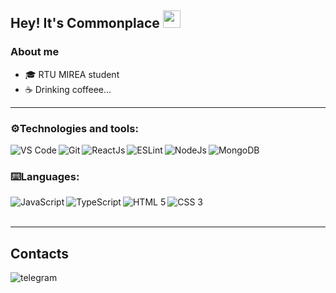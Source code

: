 ## Hey! It's Commonplace <img src = "https://raw.githubusercontent.com/MartinHeinz/MartinHeinz/master/wave.gif" width = "28" height = "28">

### About me
- 🎓 RTU MIREA student
- ☕ Drinking coffeee...

---
### ⚙️Technologies and tools:
<img align="left" alt="VS Code" src="https://img.icons8.com/color/35/000000/visual-studio-code-2019.png"/>
<img align="left" alt="Git" src="https://img.icons8.com/color/35/000000/git.png"/>
<img align="left" alt="ReactJs" src="https://img.icons8.com/plasticine/35/react.png"/>
<img align="left" alt="ESLint" src="https://img.icons8.com/color/35/000000/eslint.png"/>
<img align="left" alt="NodeJs" src="https://img.icons8.com/color/35/000000/nodejs.png"/>
<img align="left" alt="MongoDB" src="https://img.icons8.com/color/35/000000/mongodb.png"/>
<br/>

### ⌨️Languages:

<img align="left" alt="JavaScript" src="https://img.icons8.com/color/25/000000/javascript--v1.png"/>
<img align="left" alt="TypeScript" src="https://img.icons8.com/color/25/typescript.png"/>
<img align="left" alt="HTML 5" src="https://img.icons8.com/color/25/000000/html-5--v1.png"/>
<img align="left" alt="CSS 3" src="https://img.icons8.com/color/25/000000/css3.png"/>
<br/>
<br/>

---
## Contacts

<!-- Telegram -->
[<img align="left" alt="telegram" src="https://img.shields.io/badge/-telegram-black?style=for-the-badge&logo=telegram"/>][telegram]

<br />

[telegram]: https://t.me/Phtmct
